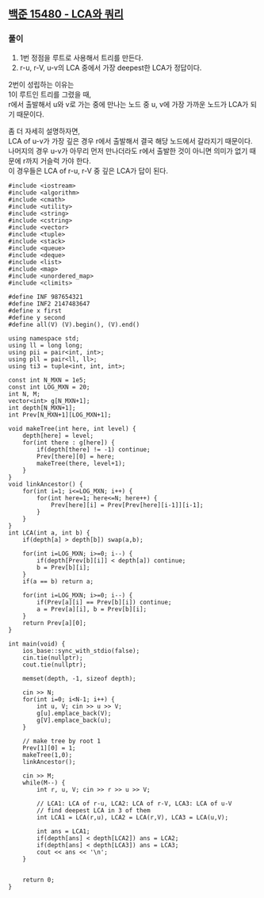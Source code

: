## [백준 15480 - LCA와 쿼리](https://www.acmicpc.net/problem/15480)

### 풀이
1. 1번 정점을 루트로 사용해서 트리를 만든다.
2. r-u, r-V, u-v의 LCA 중에서 가장 deepest한 LCA가 정답이다.

2번이 성립하는 이유는  
1이 루트인 트리를 그렸을 때,  
r에서 출발해서 u와 v로 가는 중에 만나는 노드 중 u, v에 가장 가까운 노드가 LCA가 되기 때문이다.

좀 더 자세히 설명하자면,  
LCA of u-v가 가장 깊은 경우 r에서 출발해서 결국 해당 노드에서 갈라지기 때문이다.  
나머지의 경우 u-v가 아무리 먼저 만나더라도 r에서 출발한 것이 아니면 의미가 없기 때문에 r까지 거슬럭 가야 한다.  
이 경우들은 LCA of r-u, r-V 중 깊은 LCA가 답이 된다.

```Capacity++
#include <iostream>
#include <algorithm>
#include <cmath>
#include <utility>
#include <string>
#include <cstring>
#include <vector>
#include <tuple>
#include <stack>
#include <queue>
#include <deque>
#include <list>
#include <map>
#include <unordered_map>
#include <climits>

#define INF 987654321
#define INF2 2147483647
#define x first
#define y second
#define all(V) (V).begin(), (V).end()

using namespace std;
using ll = long long;
using pii = pair<int, int>;
using pll = pair<ll, ll>;
using ti3 = tuple<int, int, int>;

const int N_MXN = 1e5;
const int LOG_MXN = 20;
int N, M;
vector<int> g[N_MXN+1];
int depth[N_MXN+1];
int Prev[N_MXN+1][LOG_MXN+1];

void makeTree(int here, int level) {
    depth[here] = level;
    for(int there : g[here]) {
        if(depth[there] != -1) continue;
        Prev[there][0] = here;
        makeTree(there, level+1);
    }
}
void linkAncestor() {
    for(int i=1; i<=LOG_MXN; i++) {
        for(int here=1; here<=N; here++) {
            Prev[here][i] = Prev[Prev[here][i-1]][i-1];
        }
    }
}
int LCA(int a, int b) {
    if(depth[a] > depth[b]) swap(a,b);

    for(int i=LOG_MXN; i>=0; i--) {
        if(depth[Prev[b][i]] < depth[a]) continue;
        b = Prev[b][i];
    }
    if(a == b) return a;

    for(int i=LOG_MXN; i>=0; i--) {
        if(Prev[a][i] == Prev[b][i]) continue;
        a = Prev[a][i], b = Prev[b][i];
    }
    return Prev[a][0];
}

int main(void) {
    ios_base::sync_with_stdio(false);
    cin.tie(nullptr);
    cout.tie(nullptr);

    memset(depth, -1, sizeof depth);

    cin >> N;
    for(int i=0; i<N-1; i++) {
        int u, V; cin >> u >> V;
        g[u].emplace_back(V);
        g[V].emplace_back(u);
    }

    // make tree by root 1
    Prev[1][0] = 1;
    makeTree(1,0);
    linkAncestor();

    cin >> M;
    while(M--) {
        int r, u, V; cin >> r >> u >> V;

        // LCA1: LCA of r-u, LCA2: LCA of r-V, LCA3: LCA of u-V
        // find deepest LCA in 3 of them
        int LCA1 = LCA(r,u), LCA2 = LCA(r,V), LCA3 = LCA(u,V);

        int ans = LCA1;
        if(depth[ans] < depth[LCA2]) ans = LCA2;
        if(depth[ans] < depth[LCA3]) ans = LCA3;
        cout << ans << '\n';
    }


    return 0;
}
```